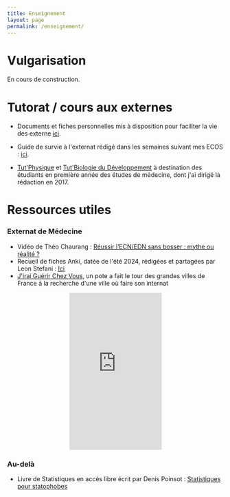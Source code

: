 ```yaml
---
title: Enseignement
layout: page
permalink: /enseignement/
---
```


# Vulgarisation

En cours de construction.

# Tutorat / cours aux externes

- Documents et fiches personnelles mis à disposition pour faciliter la vie des externe [ici](https://drive.google.com/drive/folders/1-Ob_YmvAr1tkJx6EplOUOi9tOvie137y?usp=drive_link).

- Guide de survie à l'externat rédigé dans les semaines suivant mes ECOS : [ici](https://bendjelal.github.io/enseignement/survie_externe.html).

- [Tut'Physique](https://drive.google.com/file/d/17VgBKymZdykhiSQzvBQEDLcgaoNamVCW/view) et [Tut'Biologie du Développement](https://drive.google.com/file/d/17H-H5dqWLdVZrgsdDLH7bNZzYC9anwsS/view?usp=sharing) à destination des étudiants en première année des études de médecine, dont j'ai dirigé la rédaction en 2017.

# Ressources utiles

### Externat de Médecine

- Vidéo de Théo Chaurang : [Réussir l’ECN/EDN sans bosser : mythe ou réalité ?](https://www.youtube.com/watch?v=K4mWp6lDya4)  
- Recueil de fiches Anki, datée de l'été 2024, rédigées et partagées par Leon Stefani : [Ici](https://drive.google.com/drive/folders/1YNQfyXgKBJ2n5Q7JOlx0HeiDlsMEWmtT)
- [J'irai Guérir Chez Vous](https://www.youtube.com/channel/UC_2ZIHNIbXjYTcSeux8Foog), un pote a fait le tour des grandes villes de France à la recherche d'une ville où faire son internat
<center>
  <iframe width="215" height="365" src="https://www.youtube.com/embed/s1mq1nEyvjI" title="J&#39;irai guérir chez vous- Générique" frameborder="0" allow="accelerometer; autoplay; clipboard-write; encrypted-media; gyroscope; picture-in-picture; web-share" referrerpolicy="strict-origin-when-cross-origin" allowfullscreen></iframe>
</center>

### Au-delà 

- Livre de Statistiques en accès libre écrit par Denis Poinsot : [Statistiques pour statophobes](https://perso.univ-rennes1.fr/denis.poinsot/Statistiques_%20pour_statophobes/STATISTIQUES%20POUR%20STATOPHOBES.pdf)  
